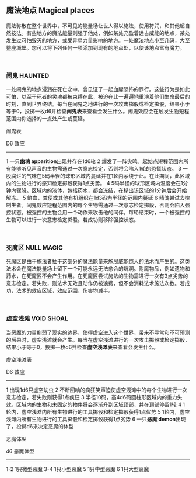 ## 魔法地点 Magical places

魔法弥散在整个世界中，不可见的能量场让世人得以施法，使用符咒，和其他超自然技法。有些地方的魔法能量则强于他处，例如某处充盈着远古威能的地点，某处发生过可怕毁灭的地方，或受异星力量影响的地方。一处魔法地点小至几码，大至整座城堡。您可以将下列任何一项添加到现有的地点处，以使该地点富有魔力。

 

### 闹鬼 HAUNTED

一处闹鬼的地点浸润在死亡之中，曾见证了一起血腥恐怖的罪行。这些行为是如此可怕，以至于死者的灵魂都被束缚在此，被迫在此一遍遍地重演着他们生命最后的时刻，直到世界终结。每当在闹鬼之地进行的一次攻击掷骰或检定掷骰，结果小于等于0，投掷一枚d6并检查**闹鬼表**来查看会发生什么。闹鬼效应会在触发生物短程范围内你选择的一点处产生或蔓延。

闹鬼表

  D6   效应
  ---- ------------------------------------------------------------------------------------------------------------------------------------------------------------------------------------------------------------------
  1    一只**幽魂 apparition**出现并存在1d6轮
  2    爆发了一阵尖鸣。起始点短程范围内所有能够听见声音的生物需通过一次意志检定，否则将会陷入1轮的恐慌状态。
  3    一股腐烂的气味在5码半径的球形区域内蔓延并在1轮内萦绕于此。在此期间，此区域内的生物进行的感知检定掷骰获得1点劣势。
  4    5码半径的球形区域内温度会在1分钟内骤降。区域内的液体，包括药水，都会冻结，在移出该区域的1分钟后会开始解冻。
  5    鲜血，粪便或其他有机组织在1d3码为半径的范围内蔓延
  6    精魄尝试去控制生者。闹鬼效应短程范围内的每个生物需通过一次意志检定掷骰，否则会陷入强控状态。被强控的生物会用一个动作来攻击他的同伴。每轮结束时，一个被强控的生物可以进行一次意志检定掷骰。若成功则移除强控状态。

 

### 死魔区 NULL MAGIC

死魔区是由于施法者抽干这部分的魔法能量来施展威能惊人的法术而产生的。这类法术会在魔法能量场上留下一个可能永远无法愈合的坑洞。附魔物品，例如遗物和药水，在死魔区不会产生作用。在死魔区尝试施法的生物需进行一次有3点劣势的意志检定。若失败，则法术无效且动作仍被浪费，但不会消耗法术施法次数。若成功，法术的效应区域，效应范围，伤害均减半。

 

### 虚空浅滩 VOID SHOAL

当恶魔的力量削弱了现实的边界，使得虚空进入这个世界，带来不寻常和不可预测的后果时，虚空浅滩就会产生。每当在虚空浅滩进行的一次攻击掷骰或检定掷骰，结果小于等于0，投掷一枚d6并检查**虚空浅滩表**来查看会发生什么。

虚空浅滩表

  D6   效应
  ---- ----------------------------------------------------------------------------------------------------------
  1    出现1d6只虚空幼虫
  2    不断回响的疯狂笑声迫使虚空浅滩中的每个生物进行一次意志检定，若失败则获得1点疯狂
  3    半径10码，高4d6码圆柱形区域内的重力失效。区域内的生物和未固定的物件将会逐渐升到区域顶部，并在顶部停留1轮
  4    1轮内，虚空浅滩内所有生物进行的工具掷骰和检定掷骰获得1点优势
  5    1轮内，虚空浅滩内所有生物进行的工具掷骰和检定掷骰获得1点劣势
  6    一只**恶魔 demon**出现了，投掷d6来决定恶魔的体型

恶魔体型

  d6    恶魔体型
  ----- -------------
  1-2   1只微型恶魔
  3-4   1只小型恶魔
  5     1只中型恶魔
  6     1只大型恶魔

 
